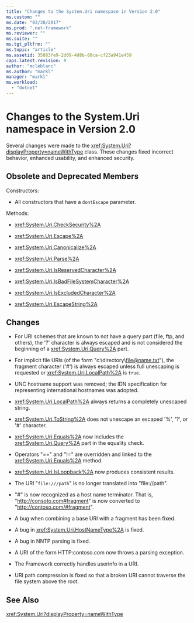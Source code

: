 ```yaml
---
title: "Changes to the System.Uri namespace in Version 2.0"
ms.custom: ""
ms.date: "03/30/2017"
ms.prod: ".net-framework"
ms.reviewer: ""
ms.suite: ""
ms.tgt_pltfrm: ""
ms.topic: "article"
ms.assetid: 35883fe9-2d09-4d8b-80ca-cf23a941e459
caps.latest.revision: 9
author: "mcleblanc"
ms.author: "markl"
manager: "markl"
ms.workload: 
  - "dotnet"
---
```

# Changes to the System.Uri namespace in Version 2.0
Several changes were made to the <xref:System.Uri?displayProperty=nameWithType> class. These changes fixed incorrect behavior, enhanced usability, and enhanced security.  
  
## Obsolete and Deprecated Members  
 Constructors:  
  
-   All constructors that have a `dontEscape` parameter.  
  
 Methods:  
  
-   <xref:System.Uri.CheckSecurity%2A>  
  
-   <xref:System.Uri.Escape%2A>  
  
-   <xref:System.Uri.Canonicalize%2A>  
  
-   <xref:System.Uri.Parse%2A>  
  
-   <xref:System.Uri.IsReservedCharacter%2A>  
  
-   <xref:System.Uri.IsBadFileSystemCharacter%2A>  
  
-   <xref:System.Uri.IsExcludedCharacter%2A>  
  
-   <xref:System.Uri.EscapeString%2A>  
  
## Changes  
  
-   For URI schemes that are known to not have a query part (file, ftp, and others), the '?' character is always escaped and is not considered the beginning of a <xref:System.Uri.Query%2A> part.  
  
-   For implicit file URIs (of the form "c:\directory\file@name.txt"), the fragment character ('#') is always escaped unless full unescaping is requested or <xref:System.Uri.LocalPath%2A> is `true`.  
  
-   UNC hostname support was removed; the IDN specification for representing international hostnames was adopted.  
  
-   <xref:System.Uri.LocalPath%2A> always returns a completely unescaped string.  
  
-   <xref:System.Uri.ToString%2A> does not unescape an escaped '%', '?', or '#' character.  
  
-   <xref:System.Uri.Equals%2A> now includes the <xref:System.Uri.Query%2A> part in the equality check.  
  
-   Operators "==" and "!=" are overridden and linked to the <xref:System.Uri.Equals%2A> method.  
  
-   <xref:System.Uri.IsLoopback%2A> now produces consistent results.  
  
-   The URI "`file:///path`" is no longer translated into "file://path".  
  
-   "#" is now recognized as a host name terminator. That is, "http://consoto.com#fragment" is now converted to "http://contoso.com/#fragment".  
  
-   A bug when combining a base URI with a fragment has been fixed.  
  
-   A bug in <xref:System.Uri.HostNameType%2A> is fixed.  
  
-   A bug in NNTP parsing is fixed.  
  
-   A URI of the form HTTP:contoso.com now throws a parsing exception.  
  
-   The Framework correctly handles userinfo in a URI.  
  
-   URI path compression is fixed so that a broken URI cannot traverse the file system above the root.  
  
## See Also  
 <xref:System.Uri?displayProperty=nameWithType>
